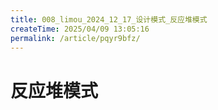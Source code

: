 ```yaml
---
title: 008_limou_2024_12_17_设计模式_反应堆模式
createTime: 2025/04/09 13:05:16
permalink: /article/pqyr9bfz/
---
```

# 反应堆模式

